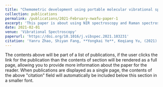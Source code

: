 ```yaml
---
title: "Chemometric development using portable molecular vibrational spectrometers for rapid evaluation of AVC (Valsa mali Miyabe et Yamada) infection of apple trees"
collection: publications
permalink: /publications/2021-February-nwafu-paper-1
excerpt: 'This paper is about using NIR spectroscopy and Raman spectroscopy techniques combined with chemometric methods  for detecting different degrees of AVC. Developing a portable spectrometer for AVC disease detection with low cost and high practicality, so as to achieve rapid non-destructive testing in an orchard environment is left for future work.'
date: 2021-02-01
venue: 'Vibrational Spectroscopy'
paperurl: 'https://doi.org/10.1016/j.vibspec.2021.103231'
citation: 'Yanru Zhao, Shiyan Fang, **Yongkai Ye**, Keqiang Yu, (2021). Chemometric development using portable molecular vibrational spectrometers for rapid evaluation of AVC (Valsa mali Miyabe et Yamada) infection of apple trees. Vibrational Spectroscopy, 114, doi:10.1016/j.vibspec.2021.103231.'
---
```


The contents above will be part of a list of publications, if the user clicks the link for the publication than the contents of section will be rendered as a full page, allowing you to provide more information about the paper for the reader. When publications are displayed as a single page, the contents of the above "citation" field will automatically be included below this section in a smaller font.
